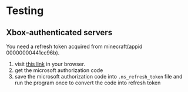 # Testing

## Xbox-authenticated servers
You need a refresh token acquired from minecraft(appid 00000000441cc96b).   

1. visit [this link](https://login.live.com/oauth20_authorize.srf?client_id=00000000441cc96b&redirect_uri=https://login.live.com/oauth20_desktop.srf&response_type=code&scope=service::user.auth.xboxlive.com::MBI_SSL)
 in your browser.  
2. get the microsoft authorization code
3. save the microsoft authorization code into `.ms_refresh_token` file and run the program once to convert the code into refresh token
